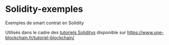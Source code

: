 # Solidity-exemples
Exemples de smart contrat en Solidity

Utilisés dans le cadre des [tutoriels Soliditys](https://www.une-blockchain.fr/tutoriel-blockchain/) disponible sur https://www.une-blockchain.fr/tutoriel-blockchain/
